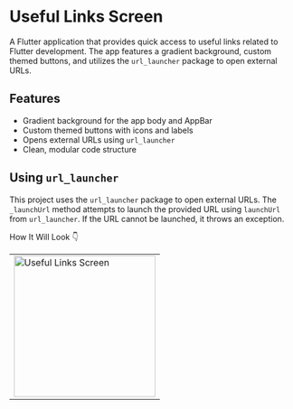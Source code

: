 # Useful Links Screen

A Flutter application that provides quick access to useful links related to Flutter development. The app features a gradient background, custom themed buttons, and utilizes the `url_launcher` package to open external URLs.

## Features

- Gradient background for the app body and AppBar
- Custom themed buttons with icons and labels
- Opens external URLs using `url_launcher`
- Clean, modular code structure

## Using `url_launcher`

This project uses the `url_launcher` package to open external URLs. The `_launchUrl` method attempts to launch the provided URL using `launchUrl` from `url_launcher`. If the URL cannot be launched, it throws an exception.

How It Will Look 👇
<table>
  <tr>
    <td>
      <img width="250" alt="Useful Links Screen" src="https://github.com/Abdelfatah-Darwish/BMI-Calculator/assets/120136099/dd8d9dd0-614c-402a-b77d-5154877b5aac" />
    </td>
  </tr>
</table>